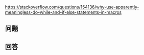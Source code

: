 <https://stackoverflow.com/questions/154136/why-use-apparently-meaningless-do-while-and-if-else-statements-in-macros>

## 问题



## 回答
